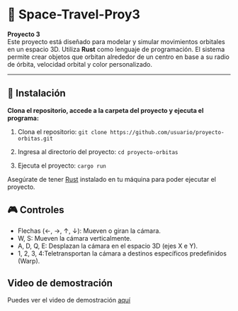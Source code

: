 # 🌌 Space-Travel-Proy3

**Proyecto 3**  
Este proyecto está diseñado para modelar y simular movimientos orbitales en un espacio 3D. Utiliza **Rust** como lenguaje de programación. El sistema permite crear objetos que orbitan alrededor de un centro en base a su radio de órbita, velocidad orbital y color personalizado.

---

## 🚀 Instalación
**Clona el repositorio, accede a la carpeta del proyecto y ejecuta el programa:**

1. Clona el repositorio:
   `git clone https://github.com/usuario/proyecto-orbitas.git`

2. Ingresa al directorio del proyecto:
   `cd proyecto-orbitas`

3. Ejecuta el proyecto:
   `cargo run`

Asegúrate de tener [Rust](https://www.rust-lang.org/) instalado en tu máquina para poder ejecutar el proyecto.


## 🎮 Controles

- Flechas (←, →, ↑, ↓): Mueven o giran la cámara.  
- W, S: Mueven la cámara verticalmente.  
- A, D, Q, E: Desplazan la cámara en el espacio 3D (ejes X e Y).  
- 1, 2, 3, 4:Teletransportan la cámara a destinos específicos predefinidos (Warp).
  
## Video de demostración
Puedes ver el video de demostración [aquí](https://drive.google.com/file/d/18SSeFhwyHffKI-MOWt2ec8-6ZWIjjyNN/view?usp=sharing)
